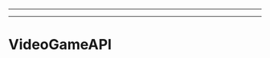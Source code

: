 -----------------
----------------------------------------------------------------------------------------------------
# VideoGameAPI
